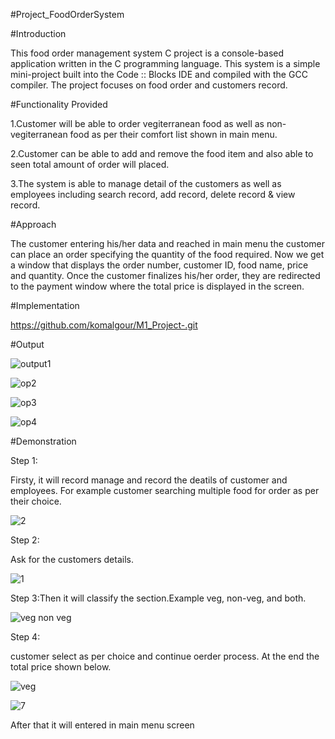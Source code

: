 #Project_FoodOrderSystem

#Introduction

This food order management system C project is a console-based application written in the C programming language. This system is a simple mini-project built into the Code :: Blocks IDE and compiled with the GCC compiler. The project focuses on food order and customers record.

#Functionality Provided

1.Customer  will be able to order vegiterranean food as well as non-vegiterranean food as per their comfort list shown in main menu.

2.Customer  can be able to add and remove the food item and also able to seen total amount of order will placed.

3.The system is able to manage detail of the customers as well as employees including search record, add record, delete record & view record.

#Approach

The customer entering his/her data and reached in main menu the customer can place an order specifying the quantity of the food required. Now we get a window that displays the order number, customer ID, food name, price and quantity. Once the customer finalizes his/her order, they are redirected to the payment window where the total price is displayed in the screen.

#Implementation

https://github.com/komalgour/M1_Project-.git

#Output

![output1](https://user-images.githubusercontent.com/101037269/161426146-3837d7b0-c026-41f5-a48e-2e4e901f4aae.PNG)

![op2](https://user-images.githubusercontent.com/101037269/161426195-4e4b4a39-f248-440e-99b5-217d2477c277.PNG)

![op3](https://user-images.githubusercontent.com/101037269/161426206-1911b165-0027-45ba-8dad-3d17197ddd0e.PNG)


![op4](https://user-images.githubusercontent.com/101037269/161426227-a4ef9642-bac6-4c60-aa3f-488c812942b8.PNG)

#Demonstration

Step 1:

Firsty, it will record manage and record the deatils of customer and employees.
For example customer searching multiple food for order as per their choice.

![2](https://user-images.githubusercontent.com/101037269/161426943-fd70e293-95b6-430a-96d0-3a6979275593.PNG)


Step 2:

Ask for the customers details.

![1](https://user-images.githubusercontent.com/101037269/161427140-a7196173-925d-427a-b43c-56119c33fbf1.PNG)

Step 3:Then it will classify the section.Example veg, non-veg, and both.

![veg non veg](https://user-images.githubusercontent.com/101037269/161427447-9f82b6a3-307e-405b-9fe8-f8fcfb952aae.PNG)

Step 4:

customer select as per choice and continue oerder process. At the end the total price shown below.

![veg](https://user-images.githubusercontent.com/101037269/161427560-f8ee6361-2131-4e7b-a3a0-be6d02c7853f.PNG)

![7](https://user-images.githubusercontent.com/101037269/161427672-1c620264-615e-4194-9d97-ece96b0b4088.PNG)




After that it will entered in main menu screen



